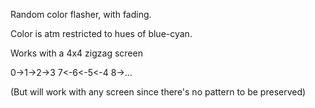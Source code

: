 Random color flasher, with fading.

Color is atm restricted to hues of blue-cyan.

Works with a 4x4 zigzag screen

0->1->2->3
7<-6<-5<-4
8->...

(But will work with any screen since there's no pattern to be preserved)
